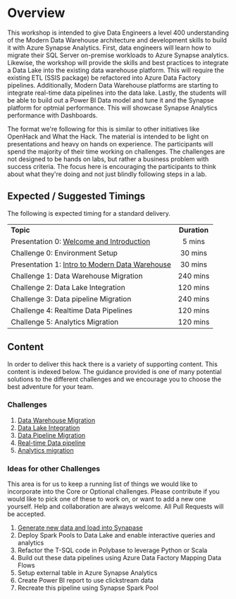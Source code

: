 # Overview

This workshop is intended to give Data Engineers a level 400 understanding of the Modern Data Warehouse architecture and development skills to build it with Azure Synapse Analytics.  First, data engineers will learn how to migrate their SQL Server on-premise workloads to Azure Synapse analytics.  Likewise, the workshop will provide the skills and best practices to integrate a Data Lake into the existing data warehouse platform.  This will require the existing ETL (SSIS package) be refactored into Azure Data Factory pipelines.  Additionally, Modern Data Warehouse platforms are starting to integrate real-time data pipelines into the data lake.  Lastly, the students will be able to build out a Power BI Data model and tune it and the Synapse platform for optmial performance.  This will showcase Synapse Analytics performance with Dashboards.

The format we're following for this is similar to other initiatives like OpenHack and What the Hack. The material is intended to be light on presentations and heavy on hands on experience. The participants will spend the majority of their time working on challenges. The challenges are not designed to be hands on labs, but rather a business problem with success criteria. The focus here is encouraging the participants to think about what they're doing and not just blindly following steps in a lab.

## Expected / Suggested Timings

The following is expected timing for a standard delivery.

|                                            |                                                                                                                                                       |
| ------------------------------------------ | :---------------------------------------------------------------------------------------------------------------------------------------------------: |
| **Topic** |  **Duration**  |
| Presentation 0:  [Welcome and Introduction](./MDWWTHIntro.pptx)  | 5 mins |
| Challenge 0: Environment Setup | 30 mins|
| Presentation 1: [Intro to Modern Data Warehouse](./MDWWTHIntro.pptx) | 30 mins|
| Challenge 1: Data Warehouse Migration | 240 mins |
| Challenge 2: Data Lake Integration | 120 mins |
| Challenge 3: Data pipeline Migration | 240 mins |
| Challenge 4: Realtime Data Pipelines | 120 mins |
| Challenge 5: Analytics Migration | 120 mins |

## Content

In order to deliver this hack there is a variety of supporting content.   This content is indexed below.  The guidance provided is one of many potential solutions to the different challenges and we encourage you to choose the best adventure for your team.

### Challenges
1.  [Data Warehouse Migration](./Solutions/Challenge1/readme.md)
2.  [Data Lake Integration](./Solutions/Challenge2/Readme.md)
3.  [Data Pipeline Migration](./Solutions/Challenge3/Readme.md)
4.  [Real-time Data pipeline](./Solutions/Challenge4/README.md)
5.  [Analytics migration](./Solutions/Challenge5/README.md)

### Ideas for other Challenges

This area is for us to keep a running list of things we would like to incorporate into the Core or Optional challenges.  Please contribute if you would like to pick one of these to work on, or want to add a new one yourself.  Help and collaboration are always welcome.  All Pull Requests will be accepted.

1. [Generate new data and load into Synapase](https://docs.microsoft.com/en-us/sql/samples/wide-world-importers-generate-data?view=sql-server-ver15)
1. Deploy Spark Pools to Data Lake and enable interactive queries and analytics
1. Refactor the T-SQL code in Polybase to leverage Python or Scala
1. Build out these data pipelines using Azure Data Factory Mapping Data Flows
1. Setup external table in Azure Synapse Analytics
1. Create Power BI report to use clickstream data
1. Recreate this pipeline using Synapse Spark Pool
   
